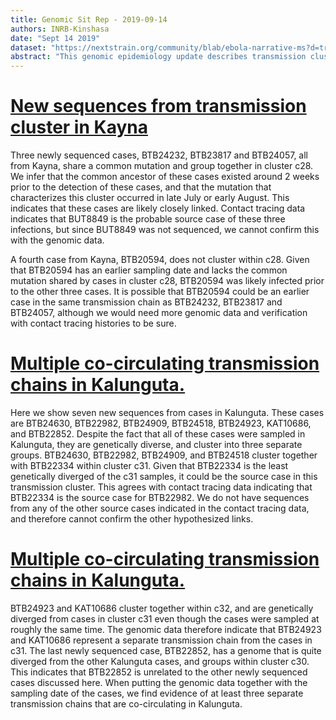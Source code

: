 ```yaml
---
title: Genomic Sit Rep - 2019-09-14
authors: INRB-Kinshasa
date: "Sept 14 2019"
dataset: "https://nextstrain.org/community/blab/ebola-narrative-ms?d=tree,map"
abstract: "This genomic epidemiology update describes transmission clusters in Kayna and Kalunguta, featuring genomes sequenced Sept 06, 2019."
---
```


# [New sequences from transmission cluster in Kayna](https://nextstrain.org/community/blab/ebola-narrative-ms?clade=c26&f_health_zone=Kayna&d=tree)

Three newly sequenced cases, BTB24232, BTB23817 and BTB24057, all from Kayna, share a common mutation and group together in cluster c28. We infer that the common ancestor of these cases existed around 2 weeks prior to the detection of these cases, and that the mutation that characterizes this cluster occurred in late July or early August. This indicates that these cases are likely closely linked. Contact tracing data indicates that BUT8849 is the probable source case of these three infections, but since BUT8849 was not sequenced, we cannot confirm this with the genomic data.

A fourth case from Kayna, BTB20594, does not cluster within c28. Given that BTB20594 has an earlier sampling date and lacks the common mutation shared by cases in cluster c28, BTB20594 was likely infected prior to the other three cases. It is possible that BTB20594 could be an earlier case in the same transmission chain as BTB24232, BTB23817 and BTB24057, although we would need more genomic data and verification with contact tracing histories to be sure.

# [Multiple co-circulating transmission chains in Kalunguta.](https://nextstrain.org/community/blab/ebola-narrative-ms?clade=c33&f_health_zone=Kalunguta&d=tree)

Here we show seven new sequences from cases in Kalunguta. These cases are BTB24630, BTB22982, BTB24909, BTB24518, BTB24923, KAT10686, and BTB22852. Despite the fact that all of these cases were sampled in Kalunguta, they are genetically diverse, and cluster into three separate groups. BTB24630, BTB22982, BTB24909, and BTB24518 cluster together with BTB22334 within cluster c31. Given that BTB22334 is the least genetically diverged of the c31 samples, it could be the source case in this transmission cluster. This agrees with contact tracing data indicating that BTB22334 is the source case for BTB22982. We do not have sequences from any of the other source cases indicated in the contact tracing data, and therefore cannot confirm the other hypothesized links.

# [Multiple co-circulating transmission chains in Kalunguta.](https://nextstrain.org/community/blab/ebola-narrative-ms?clade=c33&f_health_zone=Kalunguta&d=tree)

BTB24923 and KAT10686 cluster together within c32, and are genetically diverged from cases in cluster c31 even though the cases were sampled at roughly the same time. The genomic data therefore indicate that BTB24923 and KAT10686 represent a separate transmission chain from the cases in c31. The last newly sequenced case, BTB22852, has a genome that is quite diverged from the other Kalunguta cases, and groups within cluster c30. This indicates that BTB22852 is unrelated to the other newly sequenced cases discussed here. When putting the genomic data together with the sampling date of the cases, we find evidence of at least three separate transmission chains that are co-circulating in Kalunguta.

